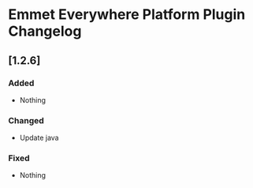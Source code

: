<!-- Keep a Changelog guide -> https://keepachangelog.com -->

# Emmet Everywhere Platform Plugin Changelog

## [1.2.6]
### Added
- Nothing

### Changed
- Update java

### Fixed
- Nothing